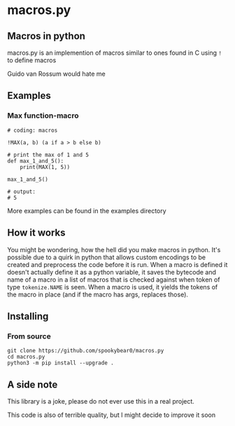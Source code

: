 # macros.py

## Macros in python

macros.py is an implemention of macros similar to ones found in C using `!` to define macros

Guido van Rossum would hate me

## Examples

### Max function-macro
```
# coding: macros

!MAX(a, b) (a if a > b else b)

# print the max of 1 and 5
def max_1_and_5():
    print(MAX(1, 5))

max_1_and_5()

# output:
# 5
```

More examples can be found in the examples directory

## How it works

You might be wondering, how the hell did you make macros in python. It's possible due to a quirk in python that allows custom encodings to be created and preprocess the code before it is run. When a macro is defined it doesn't actually define it as a python variable, it saves the bytecode and name of a macro in a list of macros that is checked against when token of type `tokenize.NAME` is seen. When a macro is used, it yields the tokens of the macro in place (and if the macro has args, replaces those).

<!--- not on PyPi yet
## Installing

To install you must run the following command:
```
py -3 -m pip install -U macros.py
```
-->
## Installing

### From source
```
git clone https://github.com/spookybear0/macros.py
cd macros.py
python3 -m pip install --upgrade .
```


## A side note
This library is a joke, please do not ever use this in a real project.

This code is also of terrible quality, but I might decide to improve it soon
